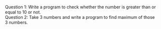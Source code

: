 Question 1:
Write a program to check whether the number is greater than or equal to 10 or not.  
Question 2:
Take 3 numbers and write a program to find maximum of those 3 numbers.